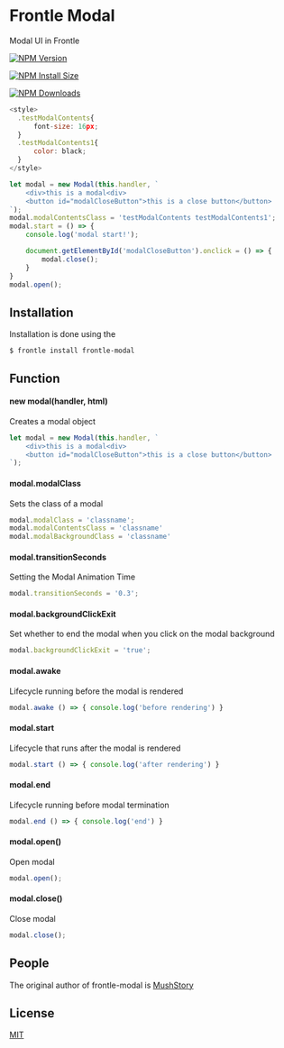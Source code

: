 # Frontle Modal

Modal UI in Frontle



 [![NPM Version][npm-version-image]][npm-url]

 [![NPM Install Size][npm-install-size-image]][npm-install-size-url]

 [![NPM Downloads][npm-downloads-image]][npm-downloads-url]

```javascript
<style>
  .testModalContents{
      font-size: 16px;
  }
  .testModalContents1{
      color: black;
  }
</style>

let modal = new Modal(this.handler, `
    <div>this is a modal<div>
    <button id="modalCloseButton">this is a close button</button>
`);
modal.modalContentsClass = 'testModalContents testModalContents1';
modal.start = () => {
    console.log('modal start!');

    document.getElementById('modalCloseButton').onclick = () => {
        modal.close();
    }
}
modal.open();
```



## Installation

Installation is done using the

```shell
$ frontle install frontle-modal
```



## Function

#### new modal(handler, html)

Creates a modal object

```javascript
let modal = new Modal(this.handler, `
    <div>this is a modal<div>
    <button id="modalCloseButton">this is a close button</button>
`);
```



#### modal.modalClass

Sets the class of a modal

```javascript
modal.modalClass = 'classname';
modal.modalContentsClass = 'classname'
modal.modalBackgroundClass = 'classname'
```



#### modal.transitionSeconds

Setting the Modal Animation Time

```javascript
modal.transitionSeconds = '0.3';
```



#### modal.backgroundClickExit

Set whether to end the modal when you click on the modal background

```javascript
modal.backgroundClickExit = 'true';
```



#### modal.awake

Lifecycle running before the modal is rendered

```javascript
modal.awake () => { console.log('before rendering') }
```



#### modal.start

Lifecycle that runs after the modal is rendered

```javascript
modal.start () => { console.log('after rendering') }
```



#### modal.end

Lifecycle running before modal termination

```javascript
modal.end () => { console.log('end') }
```



#### modal.open()

Open modal

```javascript
modal.open();
```



#### modal.close()

Close modal

```javascript
modal.close();
```



## People

The original author of frontle-modal is [MushStory](https://github.com/MushStory)



## License

 [MIT](LICENSE)



[npm-downloads-image]: https://badgen.net/npm/dm/frontle-modal
[npm-downloads-url]: https://npmcharts.com/compare/frontle-modal?minimal=true
[npm-install-size-image]: https://badgen.net/packagephobia/install/frontle-modal
[npm-install-size-url]: https://packagephobia.com/result?p=frontle-modal
[npm-url]: https://npmjs.org/package/frontle-modal
[npm-version-image]: https://badgen.net/npm/v/frontle-modal